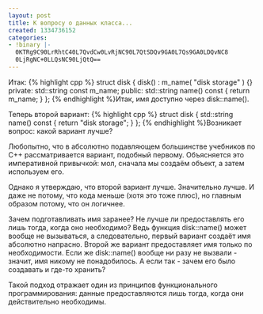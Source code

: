 ```yaml
---
layout: post
title: К вопросу о данных класса...
created: 1334736152
categories:
- !binary |-
  0KTRg9C90LrRhtC40L7QvdCw0LvRjNC90L7QtSDQv9GA0L7Qs9GA0LDQvNC8
  0LjRgNC+0LLQsNC90LjQtQ==
---
```

Итак:
{% highlight cpp %}
struct disk {
    disk() :
        m_name( "disk storage" ) {}
private:
    std::string const m_name;
public:
    std::string name() const {
        return m_name;
    }
};
{% endhighlight %}Итак, имя доступно через disk::name().

Теперь второй вариант:
{% highlight cpp %}
struct disk {
    std::string name() const {
        return "disk storage";
    }
};
{% endhighlight %}Возникает вопрос: какой вариант лучше?

Любопытно, что в абсолютно подавляющем большинстве учебников по C++ рассматривается вариант, подобный первому. Объясняется это императивной привычкой: мол, сначала мы создаём объект, а затем используем его.

Однако я утверждаю, что второй вариант лучше. Значительно лучше. И даже не потому, что кода меньше (хотя это тоже плюс), но главным образом потому, что он логичнее.

Зачем подготавливать имя заранее? Не лучше ли предоставлять его лишь тогда, когда оно необходимо? Ведь функция disk::name() может вообще не вызываться, а следовательно, первый вариант создаёт имя абсолютно напрасно. Второй же вариант предоставляет имя только по необходимости. Если же disk::name() вообще ни разу не вызвали - значит, имя никому не понадобилось. А если так - зачем его было создавать и где-то хранить? 

Такой подход отражает один из принципов функционального программирования: данные предоставляются лишь тогда, когда они действительно необходимы.
